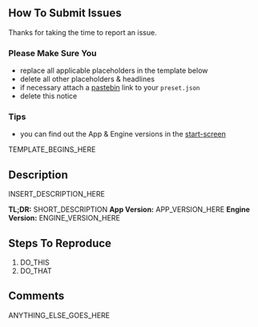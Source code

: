 ## How To Submit Issues

Thanks for taking the time to report an issue.

### Please Make Sure You
- replace all applicable placeholders in the template below
- delete all other placeholders & headlines
- if necessary attach a [pastebin](https://pastebin.com) link to your `preset.json`
- delete this notice

### Tips
- you can find out the App & Engine versions in the [start-screen](https://manta.dodekeract.report/#/home)

TEMPLATE_BEGINS_HERE

## Description

INSERT_DESCRIPTION_HERE

**TL;DR:** SHORT_DESCRIPTION
**App Version:** APP_VERSION_HERE
**Engine Version:** ENGINE_VERSION_HERE

## Steps To Reproduce

1. DO_THIS
2. DO_THAT

## Comments

ANYTHING_ELSE_GOES_HERE
